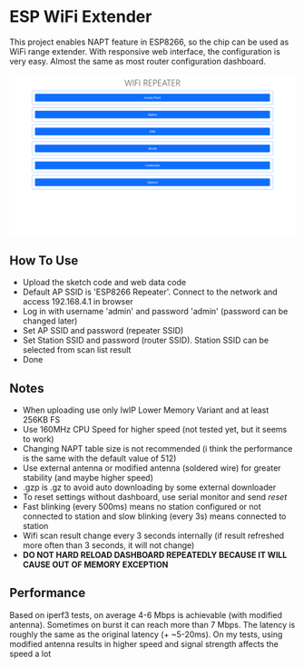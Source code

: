 # ESP WiFi Extender

This project enables NAPT feature in ESP8266, so the chip can be used as WiFi range extender. With responsive web interface, the configuration is very easy. Almost the same as most router configuration dashboard.

![dashboard](img/dashboard.png)

## How To Use

- Upload the sketch code and web data code 
- Default AP SSID is 'ESP8266 Repeater'. Connect to the network and access 192.168.4.1 in browser
- Log in with username 'admin' and password 'admin' (password can be changed later)
- Set AP SSID and password (repeater SSID)
- Set Station SSID and password (router SSID). Station SSID can be selected from scan list result
- Done

## Notes
- When uploading use only lwIP Lower Memory Variant and at least 256KB FS
- Use 160MHz CPU Speed for higher speed (not tested yet, but it seems to work)
- Changing NAPT table size is not recommended (i think the performance is the same with the default value of 512)
- Use external antenna or modified antenna (soldered wire) for greater stability (and maybe higher speed)
- .gzp is .gz to avoid auto downloading by some external downloader
- To reset settings without dashboard, use serial monitor and send *reset*
- Fast blinking (every 500ms) means no station configured or not connected to station and slow blinking (every 3s) means connected to station
- Wifi scan result change every 3 seconds internally (if result refreshed more often than 3 seconds, it will not change)
- **DO NOT HARD RELOAD DASHBOARD REPEATEDLY BECAUSE IT WILL CAUSE OUT OF MEMORY EXCEPTION**

## Performance

Based on iperf3 tests, on average 4-6 Mbps is achievable (with modified antenna). Sometimes on burst it can reach more than 7 Mbps. The latency is roughly the same as the original latency (+ ~5-20ms). On my tests, using modified antenna results in higher speed and signal strength affects the speed a lot
